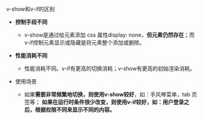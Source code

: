 v-show和v-if的区别
- **控制手段不同**
    - v-show是通过给元素添加 css 属性display: none，**但元素仍然存在**；而v-if控制元素显示或隐藏是将元素整个添加或删除。
   
- **性能消耗不同**
    - 性能消耗不同。v-if有更高的切换消耗；v-show有更高的初始渲染消耗。

- 使用场景
    - 如果**需要非常频繁地切换，则使用v-show较好**，如：手风琴菜单，tab 页签等； **如果在运行时条件很少改变，则使用v-if较好，如：用户登录之后，根据权限不同来显示不同的内容。**  
